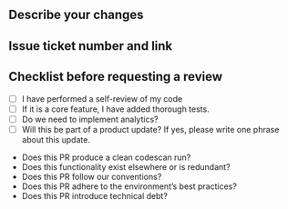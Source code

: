 ## Describe your changes

## Issue ticket number and link

## Checklist before requesting a review

-   [ ] I have performed a self-review of my code
-   [ ] If it is a core feature, I have added thorough tests.
-   [ ] Do we need to implement analytics?
-   [ ] Will this be part of a product update? If yes, please write one phrase about this update.

-   Does this PR produce a clean codescan run?
-   Does this functionality exist elsewhere or is redundant?
-   Does this PR follow our conventions?
-   Does this PR adhere to the environment’s best practices?
-   Does this PR introduce technical debt?
